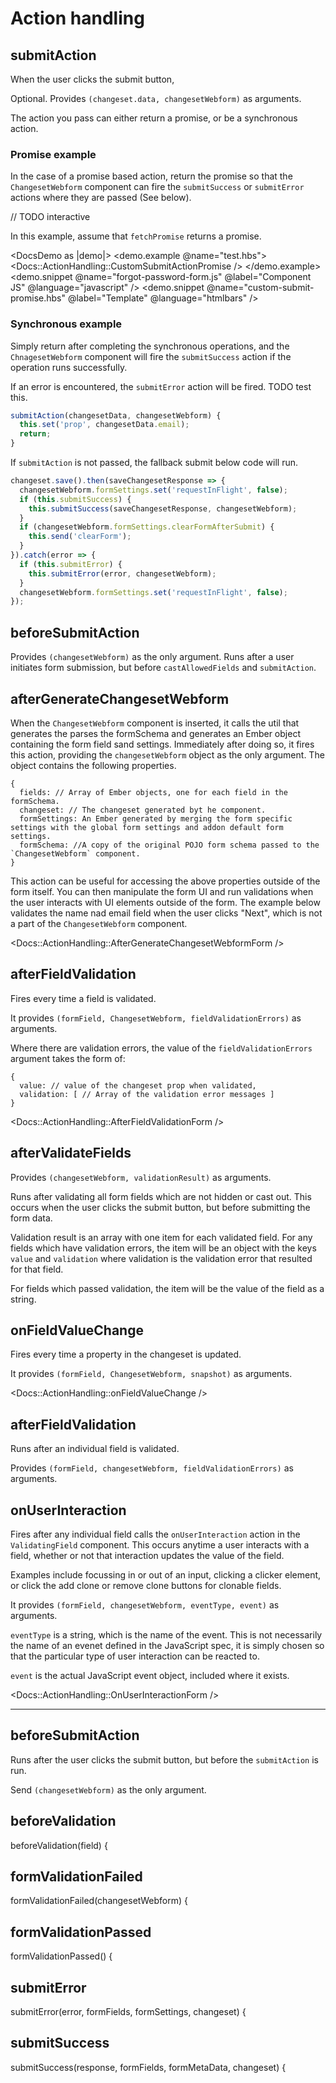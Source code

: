 # Action handling

## submitAction

When the user clicks the submit button, 

Optional. Provides `(changeset.data, changesetWebform)` as arguments.

The action you pass can either return a promise, or be a synchronous action. 

### Promise example

In the case of a promise based action, return the promise so that the `ChangesetWebform` component can fire the `submitSuccess` or `submitError` actions where they are passed (See below). 

// TODO interactive

In this example, assume that `fetchPromise` returns a promise.

<DocsDemo as |demo|>
  <demo.example @name="test.hbs">
    <Docs::ActionHandling::CustomSubmitActionPromise />
  </demo.example>
  <demo.snippet @name="forgot-password-form.js" @label="Component JS" @language="javascript" />
  <demo.snippet @name="custom-submit-promise.hbs" @label="Template" @language="htmlbars" />
</DocsDemo>

### Synchronous example

Simply return after completing the synchronous operations, and the `ChnagesetWebform` component will fire the `submitSuccess` action if the operation runs successfully.

If an error is encountered, the `submitError` action will be fired. TODO test this.

```javascript
submitAction(changesetData, changesetWebform) {
  this.set('prop', changesetData.email);
  return;
}
```

If `submitAction` is not passed, the fallback submit below code will run.

```javascript
changeset.save().then(saveChangesetResponse => {
  changesetWebform.formSettings.set('requestInFlight', false);
  if (this.submitSuccess) {
    this.submitSuccess(saveChangesetResponse, changesetWebform);
  }
  if (changesetWebform.formSettings.clearFormAfterSubmit) {
    this.send('clearForm');
  }
}).catch(error => {
  if (this.submitError) {
    this.submitError(error, changesetWebform);
  }
  changesetWebform.formSettings.set('requestInFlight', false);
});
```

## beforeSubmitAction

Provides `(changesetWebform)` as the only argument. Runs after a user initiates form submission, but before `castAllowedFields` and `submitAction`.

## afterGenerateChangesetWebform 

When the `ChangesetWebform` component is inserted, it calls the util that generates the parses the formSchema and generates an Ember object containing the form field sand settings. Immediately after doing so, it fires this action, providing the `changesetWebform` object as the only argument. The object contains the following properties.

```
{
  fields: // Array of Ember objects, one for each field in the formSchema.
  changeset: // The changeset generated byt he component.
  formSettings: An Ember generated by merging the form specific settings with the global form settings and addon default form settings.
  formSchema: //A copy of the original POJO form schema passed to the  `ChangesetWebform` component.
}
```

This action can be useful for accessing the above properties outside of the form itself. You can then manipulate the form UI and run validations when the user interacts with UI elements outside of the form. The example below validates the name nad email field when the user clicks "Next", which is not a part of the `ChangesetWebform` component.

<Docs::ActionHandling::AfterGenerateChangesetWebformForm />

## afterFieldValidation

Fires every time a field is validated.

It provides `(formField, ChangesetWebform, fieldValidationErrors)` as arguments.

Where there are validation errors, the value of the `fieldValidationErrors` argument takes the form of:

```
{
  value: // value of the changeset prop when validated,
  validation: [ // Array of the validation error messages ]
}
```

<Docs::ActionHandling::AfterFieldValidationForm />

## afterValidateFields

Provides `(changesetWebform, validationResult)` as arguments.

Runs after validating all form fields which are not hidden or cast out. This occurs when the user clicks the submit button, but before submitting the form data.

Validation result is an array with one item for each validated field. For any fields which have validation errors, the item will be an object with the keys `value` and `validation` where validation is the validation error that resulted for that field.

For fields which passed validation, the item will be the value of the field as a string.

## onFieldValueChange

Fires every time a property in the changeset is updated.

It provides `(formField, ChangesetWebform, snapshot)` as arguments.

<!-- TODO explain snapshot -->

<Docs::ActionHandling::onFieldValueChange />

## afterFieldValidation

Runs after an individual field is validated.

Provides `(formField, changesetWebform, fieldValidationErrors)` as arguments.
## onUserInteraction

Fires after any individual field calls the `onUserInteraction` action in the `ValidatingField` component. This occurs anytime a user interacts with a field, whether or not that interaction updates the value of the field. 

Examples include focussing in or out of an input, clicking a clicker element, or click the add clone or remove clone buttons for clonable fields.

It provides `(formField, changesetWebform, eventType, event)` as arguments.

`eventType` is a string, which is the name of the event. This is not necessarily the name of an evenet defined in the JavaScript spec, it is simply chosen so that the particular type of user interaction can be reacted to.

<!-- TODO add all exisitng eventTypes in built in fields -->

`event` is the actual JavaScript event object, included where it exists.

<!-- TODO check if event cannot always be sent? -->

<Docs::ActionHandling::OnUserInteractionForm />

--------

## beforeSubmitAction

Runs after the user clicks the submit button, but before the `submitAction` is run.

Send `(changesetWebform)` as the only argument.

## beforeValidation

beforeValidation(field) {

## formValidationFailed

formValidationFailed(changesetWebform) {

## formValidationPassed

formValidationPassed() {

## submitError

submitError(error, formFields, formSettings, changeset) {

## submitSuccess

submitSuccess(response, formFields, formMetaData, changeset) {